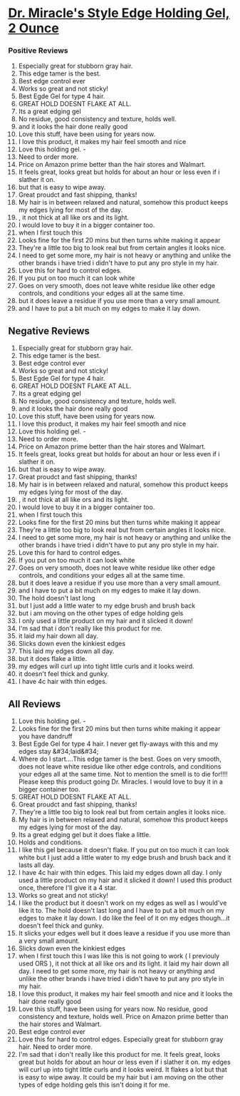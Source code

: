 # [Dr. Miracle&#x27;s Style Edge Holding Gel, 2 Ounce](https://products.checkmycream.com/products/Dr.-Miracle&#x27;s-Style-Edge-Holding-Gel-2-Ounce.html)

### Positive Reviews

<ol>
      <li>Especially great for stubborn gray hair.  </li>
      <li>This edge tamer is the best.</li>
      <li>Best edge control ever</li>
      <li>Works so great and not sticky!</li>
      <li>Best Egde Gel for type 4 hair.</li>
      <li>GREAT HOLD DOESNT FLAKE AT ALL.</li>
      <li>Its a great edging gel</li>
      <li>No residue, good consistency and texture, holds well.</li>
      <li>and it looks the hair done really good</li>
      <li>Love this stuff, have been using for years now.</li>
      <li>I love this product, it makes my hair feel smooth and nice</li>
      <li>Love this holding gel. -</li>
      <li>Need to order more.</li>
      <li>Price on Amazon prime better than the hair stores and Walmart.</li>
      <li>It feels great, looks great but holds for about an hour or less even if i  slather it on.</li>
      <li>but that is easy to wipe away.</li>
      <li>Great proudct and fast shipping, thanks!</li>
      <li>My hair is in between relaxed and natural, somehow this product keeps my edges lying for most of the day.</li>
      <li>, it not thick at all like ors and its light.</li>
      <li>I would love to buy it in a bigger container too.</li>
      <li>when I first touch this</li>
      <li>Looks fine for the first 20 mins but then turns white making it appear</li>
      <li>They&#x27;re a little too big to look real but from certain angles it looks nice.</li>
      <li>I need to get some more, my hair is not heavy or anything and unlike the other brands i have tried i didn&#x27;t have to put any pro style in my hair.</li>
      <li>Love this for hard to control edges.  </li>
      <li>If you put on too much it can look white</li>
      <li>Goes on very smooth, does not leave white residue like other edge controls, and conditions your edges all at the same time.</li>
      <li>but it does leave a residue if you use more than a very small amount.</li>
      <li>and I have to put a bit much on my edges to make it lay down.</li>
</ol>


<h2>Negative Reviews</h2>
<ol>
<li> Especially great for stubborn gray hair.  </li>
<li> This edge tamer is the best.</li>
<li> Best edge control ever</li>
<li> Works so great and not sticky!</li>
<li> Best Egde Gel for type 4 hair.</li>
<li> GREAT HOLD DOESNT FLAKE AT ALL.</li>
<li> Its a great edging gel</li>
<li> No residue, good consistency and texture, holds well.</li>
<li> and it looks the hair done really good</li>
<li> Love this stuff, have been using for years now.</li>
<li> I love this product, it makes my hair feel smooth and nice</li>
<li> Love this holding gel. -</li>
<li> Need to order more.</li>
<li> Price on Amazon prime better than the hair stores and Walmart.</li>
<li> It feels great, looks great but holds for about an hour or less even if i  slather it on.</li>
<li> but that is easy to wipe away.</li>
<li> Great proudct and fast shipping, thanks!</li>
<li> My hair is in between relaxed and natural, somehow this product keeps my edges lying for most of the day.</li>
<li> , it not thick at all like ors and its light.</li>
<li> I would love to buy it in a bigger container too.</li>
<li> when I first touch this</li>
<li> Looks fine for the first 20 mins but then turns white making it appear</li>
<li> They&#x27;re a little too big to look real but from certain angles it looks nice.</li>
<li> I need to get some more, my hair is not heavy or anything and unlike the other brands i have tried i didn&#x27;t have to put any pro style in my hair.</li>
<li> Love this for hard to control edges.  </li>
<li> If you put on too much it can look white</li>
<li> Goes on very smooth, does not leave white residue like other edge controls, and conditions your edges all at the same time.</li>
<li> but it does leave a residue if you use more than a very small amount.</li>
<li> and I have to put a bit much on my edges to make it lay down.</li>
<li> The hold doesn&#x27;t last long</li>
<li> but I just add a little water to my edge brush and brush back</li>
<li> but i am moving on the other types of edge holding gels</li>
<li> I only used a little product on my hair and it slicked it down!</li>
<li> I&#x27;m sad that i don&#x27;t really like this product for me.</li>
<li> it laid my hair down all day.</li>
<li> Slicks down even the kinkiest edges</li>
<li> This laid my edges down all day.</li>
<li> but it does flake a little.</li>
<li> my edges will curl up into tight little curls and it looks weird.</li>
<li> it doesn&#x27;t feel thick and gunky.</li>
<li> I have 4c hair with thin edges.</li>
</ol>

<h2>All Reviews</h2>

<ol>
    <li> Love this holding gel. -</li>
    <li> Looks fine for the first 20 mins but then turns white making it appear you have dandruff</li>
    <li> Best Egde Gel for type 4 hair. I never get fly-aways with this and my edges stay &amp;#34;laid&amp;#34;</li>
    <li> Where do I start....This edge tamer is the best. Goes on very smooth, does not leave white residue like other edge controls, and conditions your edges all at the same time. Not to mention the smell is to die for!!!! Please keep this product going Dr. Miracles. I would love to buy it in a bigger container too.</li>
    <li> GREAT HOLD DOESNT FLAKE AT ALL.</li>
    <li> Great proudct and fast shipping, thanks!</li>
    <li> They&#x27;re a little too big to look real but from certain angles it looks nice.</li>
    <li> My hair is in between relaxed and natural, somehow this product keeps my edges lying for most of the day.</li>
    <li> Its a great edging gel but it does flake a little.</li>
    <li> Holds and conditions.</li>
    <li> I like this gel because it doesn&#x27;t flake. If you put on too much it can look white but I just add a little water to my edge brush and brush back and it lasts all day.</li>
    <li> I have 4c hair with thin edges. This laid my edges down all day. I only used a little product on my hair and it slicked it down! I used this product once, therefore I&#x27;ll give it a 4 star.</li>
    <li> Works so great and not sticky!</li>
    <li> I like the product but it doesn&#x27;t work on my edges as well as I would&#x27;ve like it to. The hold doesn&#x27;t last long and I have to put a bit much on my edges to make it lay down. I do like the feel of it on my edges though...it doesn&#x27;t feel thick and gunky.</li>
    <li> It slicks your edges well but it does leave a residue if you use more than a very small amount.</li>
    <li> Slicks down even the kinkiest edges</li>
    <li> when I first touch this I was like this is not going to work ( I previouly used ORS ), it not thick at all like ors and its light. it laid my hair down all day. I need to get some more, my hair is not heavy or anything and unlike the other brands i have tried i didn&#x27;t have to put any pro style in my hair.</li>
    <li> I love this product, it makes my hair feel smooth and nice and it looks the hair done really good</li>
    <li> Love this stuff, have been using for years now. No residue, good consistency and texture, holds well. Price on Amazon prime better than the hair stores and Walmart.</li>
    <li> Best edge control ever</li>
    <li> Love this for hard to control edges.  Especially great for stubborn gray hair.  Need to order more.</li>
    <li> I&#x27;m sad that i don&#x27;t really like this product for me. It feels great, looks great but holds for about an hour or less even if i  slather it on. my edges will curl up into tight little curls and it looks weird. It flakes a lot but that is easy to wipe away. It could be my hair but i am moving on the other types of edge holding gels this isn&#x27;t doing it for me.</li>
</ol>





